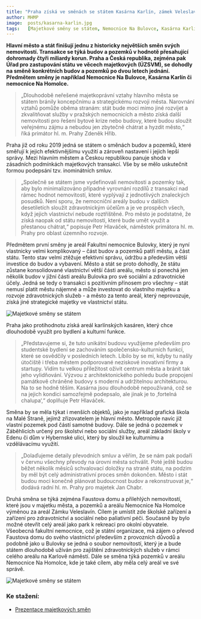 ```yaml
---
title: "Praha získá ve směnách se státem Kasárna Karlín, zámek Veleslavín a další nemovitosti"
author: MHMP
image:  posts/kasarna-karlin.jpg
tags:   [Majetkové směny se státem, Nemocnice Na Bulovce, Kasárna Karlín]
---
```


**Hlavní město a stát finišují jednu z historicky největších směn svých nemovitostí. Transakce se týká budov a pozemků v hodnotě přesahující dohromady čtyři miliardy korun. Praha a Česká republika, zejména pak Úřad pro zastupování státu ve věcech majetkových (ÚZSVM), se dohodly na směně konkrétních budov a pozemků po dvou letech jednání. Předmětem směny je například Nemocnice Na Bulovce, Kasárna Karlín či nemocnice Na Homolce.**

>„Dlouhodobě neřešené majetkoprávní vztahy hlavního města se státem bránily koncepčnímu a strategickému rozvoji města. Narovnání vztahů pomůže oběma stranám: stát bude moci mimo jiné rozvíjet a zkvalitňovat služby v pražských nemocnicích a město získá další nemovitosti pro řešení bytové krize nebo budovy, které budou sloužit veřejnému zájmu a nebudou jen zbytečně chátrat a hyzdit město,“ říká primátor hl. m. Prahy Zdeněk Hřib.

Praha již od roku 2019 jedná se státem o směnách budov a pozemků, které směřují k jejich efektivnějšímu využití a zároveň nastavení i jejich lepší správy. Mezi hlavním městem a Českou republikou panuje shoda v zásadních podmínkách majetkových transakcí. Vše by se mělo uskutečnit formou podepsání tzv. inominátních smluv.

>„Společně se státem jsme vydefinovali nemovitosti a pozemky tak, aby bylo minimalizováno případné vyrovnání rozdílů z transakcí nad rámec hodnot nemovitostí, které vyplývají z jednotlivých znaleckých posudků. Není sporu, že nemocniční areály budou v dalších desetiletích sloužit zdravotnickým účelům a je ve prospěch všech, když jejich vlastnictví nebude roztříštěné. Pro město je podstatné, že získá naopak od státu nemovitosti, které bude umět využít a přestanou chátrat,“ popisuje Petr Hlaváček, náměstek primátora hl. m. Prahy pro oblast územního rozvoje.

Předmětem první směny je areál Fakultní nemocnice Bulovky, který je nyní vlastnicky velmi komplikovaný – část budov a pozemků patří městu, a část státu. Tento stav velmi ztěžuje efektivní správu, údržbu a především větší investice do budov a vybavení. Město a stát se proto dohodly, že státu zůstane konsolidované vlastnictví větší části areálu, město si ponechá jen několik budov v jižní části areálu Bulovka pro své sociální a zdravotnické účely. Jedná se tedy o transakci s pozitivním přínosem pro všechny – stát nemusí platit městu nájemné a může investovat do vlastního majetku a rozvoje zdravotnických služeb - a město za tento areál, který neprovozuje, získá jiné strategické majetky ve vlastnictví státu.

![Majetkové směny se státem](/posts/majetkovesmeny1.jpg)

Praha jako protihodnotu získá areál karlínských kasáren, který chce dlouhodobě využít pro bydlení a kulturní funkce. 

>„Představujeme si, že tuto unikátní budovu využijeme především pro studentské bydlení se zachováním společensko-kulturních funkcí, které se osvědčily v posledních letech. Líbilo by se mi, kdyby tu našly útočiště i třeba městem podporované neziskové inovativní firmy a startupy. Vidím tu velkou příležitost oživit centrum města a bránit tak jeho vylidňování. Výzvou z architektonického pohledu bude propojení památkově chráněné budovy s moderní a udržitelnou architekturou. Na to se hodně těším. Kasárna jsou dlouhodobě nepoužívaná, což se na jejich kondici samozřejmě podepsalo, ale jinak je to ‚fortelná chalupa‘,“ doplňuje Petr Hlaváček.

Směna by se měla týkat i menších objektů, jako je například grafická škola na Malé Straně, jejímž zřizovatelem je hlavní město. Metropole navíc již vlastní pozemek pod částí samotné budovy. Dále se jedná o pozemek v Záběhlicích určený pro školství nebo sociální služby, areál základní školy v Edenu či dům v Hybernské ulici, který by sloužil ke kulturnímu a vzdělávacímu využití.

>„Dolaďujeme detaily převodních smluv a věřím, že se nám pak podaří v červnu všechny převody na úrovni města schválit. Poté ještě budou běžet několik měsíců schvalovací doložky na straně státu, na podzim by měl být celý administrativní proces směn dokončen. Město i stát budou moci konečně plánovat budoucnost budov a rekonstruovat je,“ dodává radní hl. m. Prahy pro majetek Jan Chabr.

Druhá směna se týká zejména Faustova domu a přilehlých nemovitostí, které jsou v majetku města, a pozemků a areálu Nemocnice Na Homolce výměnou za areál Zámku Veleslavín. Cílem je umístit zde školské zařízení a zařízení pro zdravotnictví a sociální nebo paliativní péči. Současně by bylo možné otevřít celý areál jako park k rekreaci pro okolní obyvatele. Všeobecná fakultní nemocnice, což je státní organizace, má zájem o převod Faustova domu do svého vlastnictví především z provozních důvodů a podobně jako u Bulovky se jedná o soubor nemovitostí, který je a bude státem dlouhodobě užíván pro zajištění zdravotnických služeb v rámci celého areálu na Karlově náměstí. Dále se směna týká pozemků v areálu Nemocnice Na Homolce, kde je také cílem, aby měla celý areál ve své správě.

![Majetkové směny se státem](/posts/majetkovesmeny2.png)

### Ke stažení:
- [Prezentace majetkových směn](https://www.praha.eu/file/3412986/_20220412_TK_smeny.pdf)